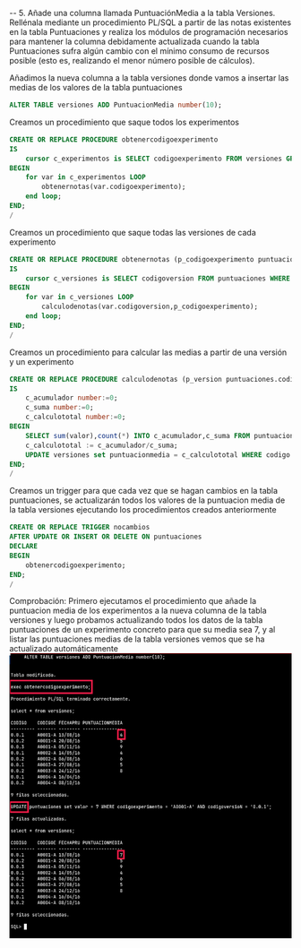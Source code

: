 
-- 5. Añade una columna llamada PuntuaciónMedia a la tabla Versiones. Rellénala mediante un procedimiento PL/SQL a partir de las notas existentes en la tabla Puntuaciones y realiza los módulos de programación necesarios para mantener la columna debidamente actualizada cuando la tabla Puntuaciones sufra algún cambio con el mínimo consumo de recursos posible (esto es, realizando el menor número posible de cálculos).

Añadimos la nueva columna a la tabla versiones donde vamos a insertar las medias de los valores de la tabla puntuaciones 
``` sql
ALTER TABLE versiones ADD PuntuacionMedia number(10);
```

Creamos un procedimiento que saque todos los experimentos
``` sql
CREATE OR REPLACE PROCEDURE obtenercodigoexperimento
IS
    cursor c_experimentos is SELECT codigoexperimento FROM versiones GROUP BY codigoexperimento;
BEGIN
    for var in c_experimentos LOOP
        obtenernotas(var.codigoexperimento);
    end loop;
END;
/
```

Creamos un procedimiento que saque todas las versiones de cada experimento
``` sql
CREATE OR REPLACE PROCEDURE obtenernotas (p_codigoexperimento puntuaciones.codigoexperimento%TYPE)
IS
    cursor c_versiones is SELECT codigoversion FROM puntuaciones WHERE codigoexperimento = p_codigoexperimento GROUP BY codigoversion;
BEGIN
    for var in c_versiones LOOP
        calculodenotas(var.codigoversion,p_codigoexperimento);
    end loop;
END;
/
```

Creamos un procedimiento para calcular las medias a partir de una versión y un experimento
``` sql
CREATE OR REPLACE PROCEDURE calculodenotas (p_version puntuaciones.codigoversion%TYPE, p_codigoexperimento puntuaciones.codigoexperimento%TYPE)
IS
    c_acumulador number:=0;
    c_suma number:=0;
    c_calculototal number:=0;
BEGIN
    SELECT sum(valor),count(*) INTO c_acumulador,c_suma FROM puntuaciones WHERE codigoversion = p_version AND codigoexperimento = p_codigoexperimento;
    c_calculototal := c_acumulador/c_suma;
    UPDATE versiones set puntuacionmedia = c_calculototal WHERE codigo = p_version AND codigoexperimento = p_codigoexperimento;
END;
/
```

Creamos un trigger para que cada vez que se hagan cambios en la tabla puntuaciones, se actualizarán todos los valores de la puntuacion media de la tabla versiones ejecutando los procedimientos creados anteriormente
``` sql
CREATE OR REPLACE TRIGGER nocambios
AFTER UPDATE OR INSERT OR DELETE ON puntuaciones
DECLARE
BEGIN
    obtenercodigoexperimento;
END;
/
```

Comprobación:
Primero ejecutamos el procedimiento que añade la puntuacion media de los experimentos a la nueva columna de la tabla versiones y luego probamos actualizando todos los datos de la tabla puntuaciones de un experimento concreto para que su media sea 7, y al listar las puntuaciones medias de la tabla versiones vemos que se ha actualizado automáticamente
![Comprobación ejercicio 5](img/ejercicio5.png)
